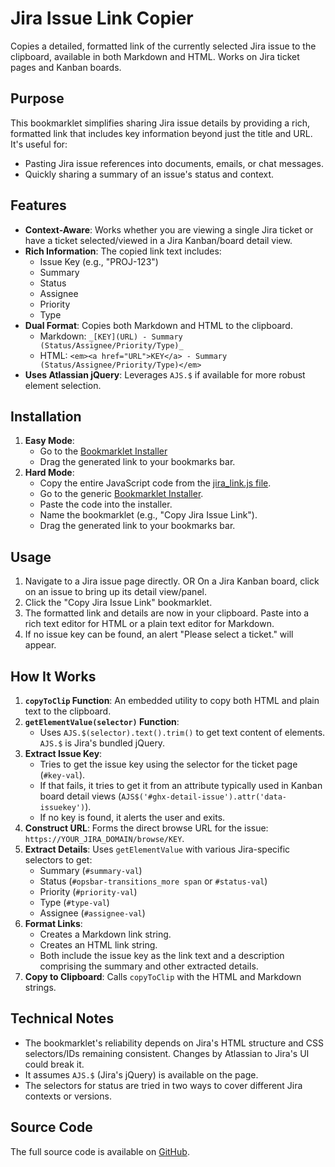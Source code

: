 # Jira Issue Link Copier

Copies a detailed, formatted link of the currently selected Jira issue to the clipboard, available in both Markdown and HTML. Works on Jira ticket pages and Kanban boards.

## Purpose

This bookmarklet simplifies sharing Jira issue details by providing a rich, formatted link that includes key information beyond just the title and URL. It's useful for:

-   Pasting Jira issue references into documents, emails, or chat messages.
-   Quickly sharing a summary of an issue's status and context.

## Features

-   **Context-Aware**: Works whether you are viewing a single Jira ticket or have a ticket selected/viewed in a Jira Kanban/board detail view.
-   **Rich Information**: The copied link text includes:
    -   Issue Key (e.g., "PROJ-123")
    -   Summary
    -   Status
    -   Assignee
    -   Priority
    -   Type
-   **Dual Format**: Copies both Markdown and HTML to the clipboard.
    -   Markdown: `_[KEY](URL) - Summary (Status/Assignee/Priority/Type)_`
    -   HTML: `<em><a href="URL">KEY</a> - Summary (Status/Assignee/Priority/Type)</em>`
-   **Uses Atlassian jQuery**: Leverages `AJS.$` if available for more robust element selection.

## Installation

1.  **Easy Mode**:
    *   Go to the [Bookmarklet Installer](https://austegard.com/bookmarklet-installer.html?bookmarklet=jira_link.js)
    *   Drag the generated link to your bookmarks bar.
2.  **Hard Mode**:
    *   Copy the entire JavaScript code from the [jira_link.js file](https://github.com/oaustegard/bookmarklets/blob/main/jira_link.js).
    *   Go to the generic [Bookmarklet Installer](https://austegard.com/bookmarklet-installer.html).
    *   Paste the code into the installer.
    *   Name the bookmarklet (e.g., "Copy Jira Issue Link").
    *   Drag the generated link to your bookmarks bar.

## Usage

1.  Navigate to a Jira issue page directly.
    OR
    On a Jira Kanban board, click on an issue to bring up its detail view/panel.
2.  Click the "Copy Jira Issue Link" bookmarklet.
3.  The formatted link and details are now in your clipboard. Paste into a rich text editor for HTML or a plain text editor for Markdown.
4.  If no issue key can be found, an alert "Please select a ticket." will appear.

## How It Works

1.  **`copyToClip` Function**: An embedded utility to copy both HTML and plain text to the clipboard.
2.  **`getElementValue(selector)` Function**:
    *   Uses `AJS.$(selector).text().trim()` to get text content of elements. `AJS.$` is Jira's bundled jQuery.
3.  **Extract Issue Key**:
    *   Tries to get the issue key using the selector for the ticket page (`#key-val`).
    *   If that fails, it tries to get it from an attribute typically used in Kanban board detail views (`AJS$('#ghx-detail-issue').attr('data-issuekey')`).
    *   If no key is found, it alerts the user and exits.
4.  **Construct URL**: Forms the direct browse URL for the issue: `https://YOUR_JIRA_DOMAIN/browse/KEY`.
5.  **Extract Details**: Uses `getElementValue` with various Jira-specific selectors to get:
    *   Summary (`#summary-val`)
    *   Status (`#opsbar-transitions_more span` or `#status-val`)
    *   Priority (`#priority-val`)
    *   Type (`#type-val`)
    *   Assignee (`#assignee-val`)
6.  **Format Links**:
    *   Creates a Markdown link string.
    *   Creates an HTML link string.
    *   Both include the issue key as the link text and a description comprising the summary and other extracted details.
7.  **Copy to Clipboard**: Calls `copyToClip` with the HTML and Markdown strings.

## Technical Notes

-   The bookmarklet's reliability depends on Jira's HTML structure and CSS selectors/IDs remaining consistent. Changes by Atlassian to Jira's UI could break it.
-   It assumes `AJS.$` (Jira's jQuery) is available on the page.
-   The selectors for status are tried in two ways to cover different Jira contexts or versions.

## Source Code

The full source code is available on [GitHub](https://github.com/oaustegard/bookmarklets/blob/main/jira_link.js).
